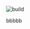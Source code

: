![build](https://github.com/Seyther/Test-Github-Action/actions/workflows/build.yml/badge.svg)

bbbbb
